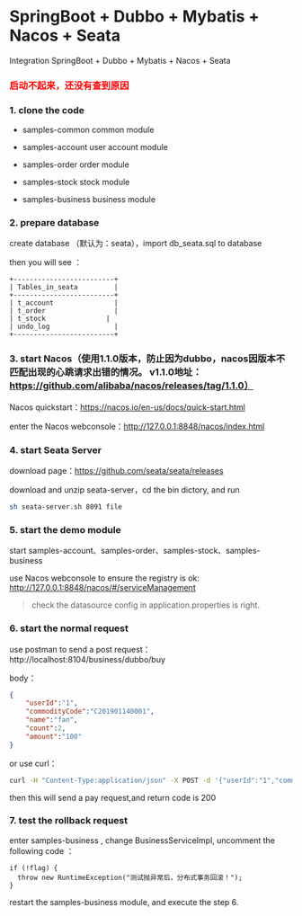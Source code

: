 # SpringBoot + Dubbo + Mybatis + Nacos + Seata

Integration SpringBoot + Dubbo + Mybatis + Nacos + Seata
### <font color="red">启动不起来，还没有查到原因</font>

### 1. clone the code

- samples-common common module

- samples-account user account module

- samples-order order module

- samples-stock stock module

- samples-business business module

### 2. prepare database

create database （默认为：seata），import db_seata.sql to database

then you will see ：

```
+-------------------------+
| Tables_in_seata         |
+-------------------------+
| t_account               |
| t_order                 |
| t_stock               |
| undo_log                |
+-------------------------+
```

### 3. start Nacos（使用1.1.0版本，防止因为dubbo，nacos因版本不匹配出现的心跳请求出错的情况。 v1.1.0地址：https://github.com/alibaba/nacos/releases/tag/1.1.0）

Nacos quickstart：https://nacos.io/en-us/docs/quick-start.html

enter the Nacos webconsole：http://127.0.0.1:8848/nacos/index.html

### 4. start Seata Server

download page：https://github.com/seata/seata/releases

download and unzip seata-server，cd the bin dictory, and run

```bash
sh seata-server.sh 8091 file
```

### 5. start the demo module

start samples-account、samples-order、samples-stock、samples-business

use Nacos webconsole to ensure the registry is ok: http://127.0.0.1:8848/nacos/#/serviceManagement

> check the datasource config in application.properties is right.

### 6. start the normal request

use postman to send a post request：http://localhost:8104/business/dubbo/buy

body：

```json
{
    "userId":"1",
    "commodityCode":"C201901140001",
    "name":"fan",
    "count":2,
    "amount":"100"
}
```

or use curl：

```bash
curl -H "Content-Type:application/json" -X POST -d '{"userId":"1","commodityCode":"C201901140001","name":"风扇","count":2,"amount":"100"}' localhost:8104/business/dubbo/buy
``` 

then this will send a pay request,and return code is 200

### 7. test the rollback request

enter samples-business , change BusinessServiceImpl, uncomment the following code ：

```
if (!flag) {
  throw new RuntimeException("测试抛异常后，分布式事务回滚！");
}
```

restart the samples-business module, and execute the step 6.
